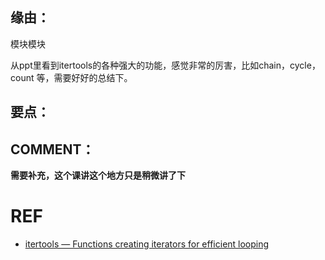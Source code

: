 ## 缘由：
模块模块




从ppt里看到itertools的各种强大的功能，感觉非常的厉害，比如chain，cycle，count 等，需要好好的总结下。


## 要点：




## COMMENT：


**需要补充，这个课讲这个地方只是稍微讲了下**


# REF
- [itertools — Functions creating iterators for efficient looping](https://docs.python.org/3.6/library/itertools.html)
